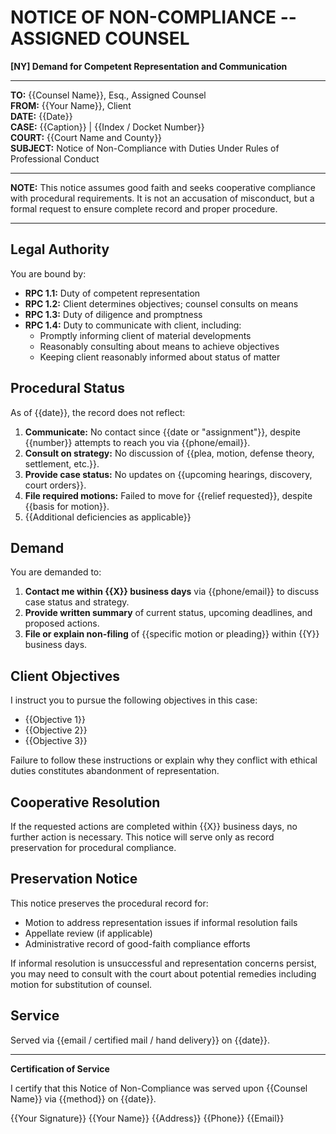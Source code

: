 # NOTICE OF NON-COMPLIANCE -- ASSIGNED COUNSEL

**[NY] Demand for Competent Representation and Communication**

---

**TO:** {{Counsel Name}}, Esq., Assigned Counsel<br>
**FROM:** {{Your Name}}, Client<br>
**DATE:** {{Date}}<br>
**CASE:** {{Caption}} | {{Index / Docket Number}}<br>
**COURT:** {{Court Name and County}}<br>
**SUBJECT:** Notice of Non-Compliance with Duties Under Rules of Professional Conduct

---

**NOTE:** This notice assumes good faith and seeks cooperative compliance with procedural requirements. It is not an accusation of misconduct, but a formal request to ensure complete record and proper procedure.

---

## Legal Authority

You are bound by:

- **RPC 1.1:** Duty of competent representation
- **RPC 1.2:** Client determines objectives; counsel consults on means
- **RPC 1.3:** Duty of diligence and promptness
- **RPC 1.4:** Duty to communicate with client, including:
  - Promptly informing client of material developments
  - Reasonably consulting about means to achieve objectives
  - Keeping client reasonably informed about status of matter

## Procedural Status

As of {{date}}, the record does not reflect:

1. **Communicate:** No contact since {{date or "assignment"}}, despite {{number}} attempts to reach you via {{phone/email}}.
2. **Consult on strategy:** No discussion of {{plea, motion, defense theory, settlement, etc.}}.
3. **Provide case status:** No updates on {{upcoming hearings, discovery, court orders}}.
4. **File required motions:** Failed to move for {{relief requested}}, despite {{basis for motion}}.
5. {{Additional deficiencies as applicable}}

## Demand

You are demanded to:

1. **Contact me within {{X}} business days** via {{phone/email}} to discuss case status and strategy.
2. **Provide written summary** of current status, upcoming deadlines, and proposed actions.
3. **File or explain non-filing** of {{specific motion or pleading}} within {{Y}} business days.

## Client Objectives

I instruct you to pursue the following objectives in this case:

- {{Objective 1}}
- {{Objective 2}}
- {{Objective 3}}

Failure to follow these instructions or explain why they conflict with ethical duties constitutes abandonment of representation.

## Cooperative Resolution

If the requested actions are completed within {{X}} business days, no further action is necessary. This notice will serve only as record preservation for procedural compliance.

## Preservation Notice

This notice preserves the procedural record for:

- Motion to address representation issues if informal resolution fails
- Appellate review (if applicable)
- Administrative record of good-faith compliance efforts

If informal resolution is unsuccessful and representation concerns persist, you may need to consult with the court about potential remedies including motion for substitution of counsel.

## Service

Served via {{email / certified mail / hand delivery}} on {{date}}.

---

**Certification of Service**

I certify that this Notice of Non-Compliance was served upon {{Counsel Name}} via {{method}} on {{date}}.

{{Your Signature}}
{{Your Name}}
{{Address}}
{{Phone}}
{{Email}}
